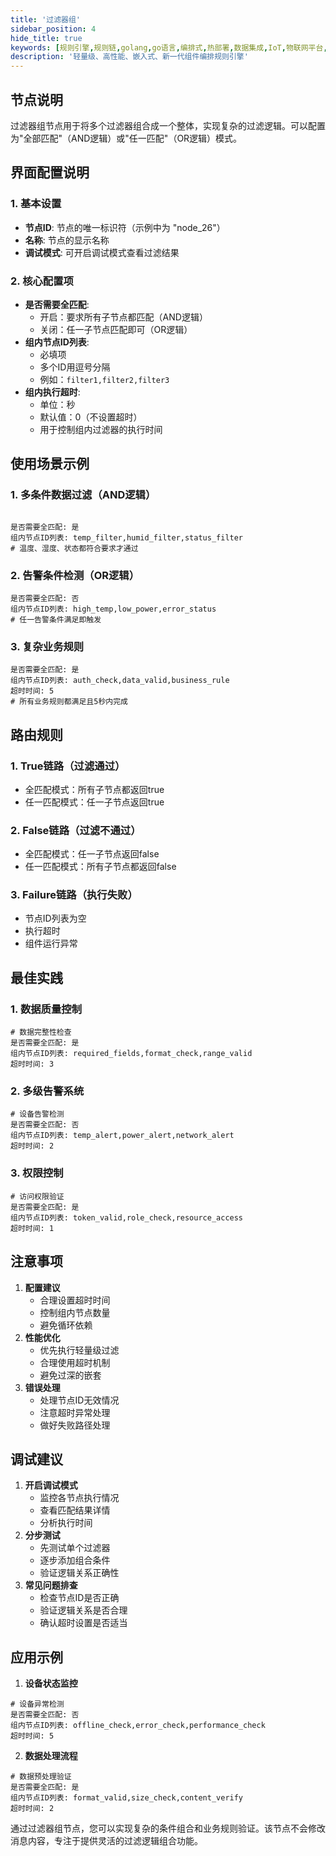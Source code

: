 ```yaml
---
title: '过滤器组'
sidebar_position: 4
hide_title: true
keywords: [规则引擎,规则链,golang,go语言,编排式,热部署,数据集成,IoT,物联网平台,组件化,流程自动化,自动化引擎,应用集成,事件框架]
description: '轻量级、高性能、嵌入式、新一代组件编排规则引擎'
---
```



## 节点说明

过滤器组节点用于将多个过滤器组合成一个整体，实现复杂的过滤逻辑。可以配置为"全部匹配"（AND逻辑）或"任一匹配"（OR逻辑）模式。

## 界面配置说明

### 1. 基本设置

- **节点ID**: 节点的唯一标识符（示例中为 "node_26"）
- **名称**: 节点的显示名称
- **调试模式**: 可开启调试模式查看过滤结果

### 2. 核心配置项

- **是否需要全匹配**:
    - 开启：要求所有子节点都匹配（AND逻辑）
    - 关闭：任一子节点匹配即可（OR逻辑）
- **组内节点ID列表**:
    - 必填项
    - 多个ID用逗号分隔
    - 例如：`filter1,filter2,filter3`
- **组内执行超时**:
    - 单位：秒
    - 默认值：0（不设置超时）
    - 用于控制组内过滤器的执行时间

## 使用场景示例

### 1. 多条件数据过滤（AND逻辑）

```

是否需要全匹配: 是
组内节点ID列表: temp_filter,humid_filter,status_filter
# 温度、湿度、状态都符合要求才通过
```

### 2. 告警条件检测（OR逻辑）

```
是否需要全匹配: 否
组内节点ID列表: high_temp,low_power,error_status
# 任一告警条件满足即触发
```

### 3. 复杂业务规则

```
是否需要全匹配: 是
组内节点ID列表: auth_check,data_valid,business_rule
超时时间: 5
# 所有业务规则都满足且5秒内完成
```

## 路由规则

### 1. True链路（过滤通过）

- 全匹配模式：所有子节点都返回true
- 任一匹配模式：任一子节点返回true

### 2. False链路（过滤不通过）

- 全匹配模式：任一子节点返回false
- 任一匹配模式：所有子节点都返回false

### 3. Failure链路（执行失败）

- 节点ID列表为空
- 执行超时
- 组件运行异常

## 最佳实践

### 1. 数据质量控制

```
# 数据完整性检查
是否需要全匹配: 是
组内节点ID列表: required_fields,format_check,range_valid
超时时间: 3
```

### 2. 多级告警系统

```
# 设备告警检测
是否需要全匹配: 否
组内节点ID列表: temp_alert,power_alert,network_alert
超时时间: 2
```

### 3. 权限控制

```
# 访问权限验证
是否需要全匹配: 是
组内节点ID列表: token_valid,role_check,resource_access
超时时间: 1
```

## 注意事项

1. **配置建议**
    - 合理设置超时时间
    - 控制组内节点数量
    - 避免循环依赖
2. **性能优化**
    - 优先执行轻量级过滤
    - 合理使用超时机制
    - 避免过深的嵌套
3. **错误处理**
    - 处理节点ID无效情况
    - 注意超时异常处理
    - 做好失败路径处理

## 调试建议

1. **开启调试模式**
    - 监控各节点执行情况
    - 查看匹配结果详情
    - 分析执行时间
2. **分步测试**
    - 先测试单个过滤器
    - 逐步添加组合条件
    - 验证逻辑关系正确性
3. **常见问题排查**
    - 检查节点ID是否正确
    - 验证逻辑关系是否合理
    - 确认超时设置是否适当

## 应用示例

1. **设备状态监控**

```
# 设备异常检测
是否需要全匹配: 否
组内节点ID列表: offline_check,error_check,performance_check
超时时间: 5
```

2. **数据处理流程**

```
# 数据预处理验证
是否需要全匹配: 是
组内节点ID列表: format_valid,size_check,content_verify
超时时间: 2
```

通过过滤器组节点，您可以实现复杂的条件组合和业务规则验证。该节点不会修改消息内容，专注于提供灵活的过滤逻辑组合功能。
